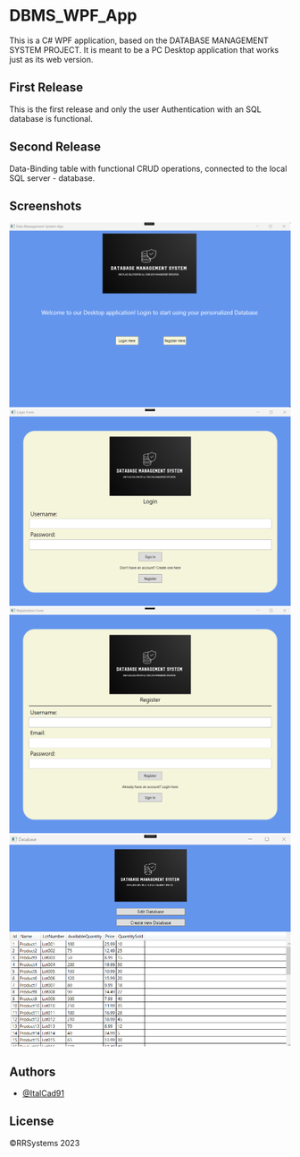 # DBMS_WPF_App

This is a C# WPF application, based on the DATABASE MANAGEMENT SYSTEM PROJECT. It is meant to be a PC Desktop application that works just as its web version. 

## First Release

This is the first release and only the user Authentication with an SQL database is functional.

## Second Release

Data-Binding table with functional CRUD operations, connected to the local SQL server - database.

## Screenshots

![App Screenshot](./WPFTutorial/HomePage.png)
![App Screenshot](./WPFTutorial/LoginForm.png) 
![App Screenshot](./WPFTutorial/Register.png) 
![App Screenshot](./WPFTutorial/Database.png)
## Authors

- [@ItalCad91](https://tinyurl.com/RRsystemPortfolio)

## License

©️RRSystems 2023
